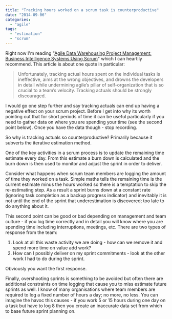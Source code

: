 ```yaml
---
title: "Tracking hours worked on a scrum task is counterproductive"
date: "2014-09-06"
categories: 
  - "agile"
tags: 
  - "estimation"
  - "scrum"
---
```


Right now I'm reading "[Agile Data Warehousing Project Management: Business Intelligence Systems Using Scrum](http://www.amazon.co.uk/gp/product/B00AMZZQRK/ref=as_li_tl?ie=UTF8&camp=1634&creative=19450&creativeASIN=B00AMZZQRK&linkCode=as2&tag=jamessnape-21)" which I can heartily recommend. This article is about one quote in particular:

> Unfortunately, tracking actual hours spent on the individual tasks is ineffective, aims at the wrong objectives, and drowns the developers in detail while undermining agile’s pillar of self-organization that is so crucial to a team’s velocity. Tracking actuals should be strongly discouraged.

I would go one step further and say tracking actuals can end up having a negative effect on your scrum project. Before I get into why its worth pointing out that for short periods of time it can be useful particularly if you need to gather data on where you are spending your time (see the second point below). Once you have the data though - stop recording.

So why is tracking actuals so counterproductive? Primarily because it subverts the iterative estimation method.

One of the key activities in a scrum process is to update the remaining time estimate every day. From this estimate a burn down is calculated and the burn down is then used to monitor and adjust the sprint in order to deliver.

Consider what happens when scrum team members are logging the amount of time they worked on a task. Simple maths tells the remaining time is the current estimate minus the hours worked so there is a temptation to skip the re-estimating step. As a result a sprint burns down at a constant rate (ignoring task completion as a backup progress indicator) and inevitably it is not until the end of the sprint that underestimation is discovered; too late to do anything about it.

This second point can be good or bad depending on management and team culture - if you log time correctly and in detail you will know where you are spending time including interruptions, meetings, etc. There are two types of response from the team:

1. Look at all this waste activity we are doing - how can we remove it and spend more time on value add work?
2. How can I possibly deliver on my sprint commitments - look at the other work I had to do during the sprint.

Obviously you want the first response.

Finally, overshooting sprints is something to be avoided but often there are additional constraints on time logging that cause you to miss estimate future sprints as well. I know of many organisations where team members are required to log a fixed number of hours a day; no more, no less. You can imagine the havoc this causes - if you work 5 or 15 hours during one day on a task but have to log 8 then you create an inaccurate data set from which to base future sprint planning on.
